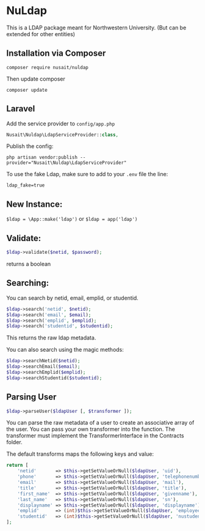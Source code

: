 # NuLdap
This is a LDAP package meant for Northwestern University. (But can be extended for other entities)

## Installation via Composer
```
composer require nusait/nuldap
```

Then update composer
```
composer update
```

## Laravel
Add the service provider to `config/app.php`
```php
Nusait\Nuldap\LdapServiceProvider::class,
```

Publish the config:
```
php artisan vendor:publish --provider="Nusait\Nuldap\LdapServiceProvider" 
```

To use the fake Ldap, make sure to add to your `.env` file the line:
```
ldap_fake=true
```

## New Instance:
`$ldap = \App::make('ldap')` or `$ldap = app('ldap')`

## Validate:
```php
$ldap->validate($netid, $password);
```
returns a boolean

## Searching:

You can search by netid, email, emplid, or studentid.
```php
$ldap->search('netid', $netid);
$ldap->search('email', $email);
$ldap->search('emplid', $emplid);
$ldap->search('studentid', $studentid);
```
This returns the raw ldap metadata.

You can also search using the magic methods:

```php
$ldap->searchNetid($netid);
$ldap->searchEmail($email);
$ldap->searchEmplid($emplid);
$ldap->searchStudentid($studentid);
```

## Parsing User
```php
$ldap->parseUser($ldapUser [, $transformer ]);
```
You can parse the raw metadata of a user to create an associative array of the user. You can pass your own transformer into the function. The transformer must implement the TransformerInterface in the Contracts folder.

The default transforms maps the following keys and value:

```php
return [
    'netid'       => $this->getSetValueOrNull($ldapUser, 'uid'),
    'phone'       => $this->getSetValueOrNull($ldapUser, 'telephonenumber'),
    'email'       => $this->getSetValueOrNull($ldapUser, 'mail'),
    'title'       => $this->getSetValueOrNull($ldapUser, 'title'),
    'first_name'  => $this->getSetValueOrNull($ldapUser, 'givenname'),
    'last_name'   => $this->getSetValueOrNull($ldapUser, 'sn'),
    'displayname' => $this->getSetValueOrNull($ldapUser, 'displayname'),
    'emplid'      => (int)$this->getSetValueOrNull($ldapUser, 'employeenumber'),
    'studentid'   => (int)$this->getSetValueOrNull($ldapUser, 'nustudentnumber')
];
```
